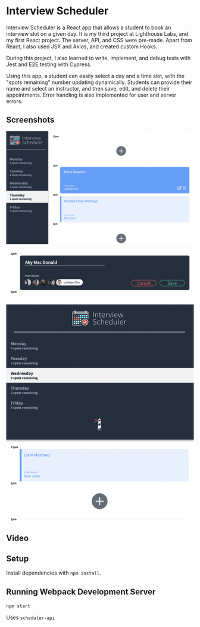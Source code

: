 # Interview Scheduler

Interview Scheduler is a React app that allows a student to book an interview slot on a given day. It is my third project at Lighthouse Labs, and my first React project. The server, API, and CSS were pre-made. Apart from React, I also used JSX and Axios, and created custom Hooks.

During this project, I also learned to write, implement, and debug tests with Jest and E2E testing with Cypress.

Using this app, a student can easily select a day and a time slot, with the "spots remaining" number updating dynamically. Students can provide their name and select an instructor, and then save, edit, and delete their appointments. Error handling is also implemented for user and server errors.

## Screenshots

!["The Interview Scheduler App"](https://github.com/solidquartz/scheduler/blob/master/public/docs/scheduler-1.png?raw=true)

!["Saving or editing an appointment"](https://github.com/solidquartz/scheduler/blob/master/public/docs/scheduler-2.png?raw=true)

!["Resizes to mobile view"](https://github.com/solidquartz/scheduler/blob/master/public/docs/scheduler-mobile.png?raw=true)

## Video


## Setup

Install dependencies with `npm install`.

## Running Webpack Development Server

```sh
npm start
```
Uses `scheduler-api` 